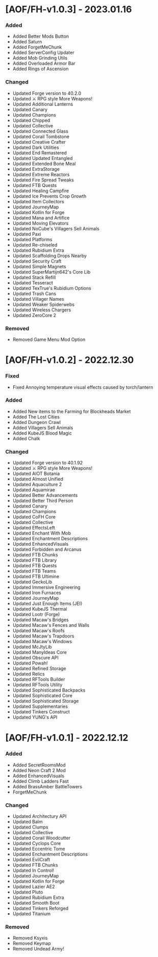 # [AOF/FH-v1.0.3] - 2023.01.16
### Added
- Added Better Mods Button
- Added Saturn
- Added ForgetMeChunk
- Added ServerConfig Updater
- Added Mob Grinding Utils
- Added Overloaded Armor Bar
- Added Rings of Ascension
### Changed
- Updated Forge version to 40.2.0
- Updated ⚔️ RPG style More Weapons!
- Updated Additional Lanterns
- Updated Canary
- Updated Champions
- Updated Chipped
- Updated Collective
- Updated Connected Glass
- Updated Corail Tombstone
- Updated Creative Crafter
- Updated Dark Utilities
- Updated End Remastered
- Updated Updated Entangled
- Updated Extended Bone Meal
- Updated ExtraStorage
- Updated Extreme Reactors
- Updated Fire Spread Tweaks
- Updated FTB Quests
- Updated Healing Campfire
- Updated Ice Prevents Crop Growth
- Updated Item Collectors
- Updated JourneyMap
- Updated Kotlin for Forge
- Updated Mana and Artifice
- Updated Moving Elevators
- Updated NoCube's Villagers Sell Animals
- Updated Paxi
- Updated Platforms
- Updated Re-chiseled
- Updated Rubidium Extra
- Updated Scaffolding Drops Nearby
- Updated Security Craft
- Updated Simple Magnets
- Updated SuperMartijn642's Core Lib
- Updated Stack Refill
- Updated Tesseract
- Updated TexTrue's Rubidium Options
- Updated Trash Cans
- Updated Villager Names
- Updated Weaker Spiderwebs
- Updated Wireless Chargers
- Updated ZeroCore 2
### Removed
- Removed Game Menu Mod Option
# [AOF/FH-v1.0.2] - 2022.12.30
### Fixed
- Fixed Annoying temperature visual effects caused by torch/lantern
### Added
- Added New items to the Farming for Blockheads Market
- Added The Lost Cities
- Added Dungeon Crawl
- Added Villagers Sell Animals
- Added KubeJS Blood Magic
- Added Chalk
### Changed
- Updated Forge version to 40.1.92
- Updated ⚔️ RPG style More Weapons!
- Updated AIOT Botania
- Updated Almost Unified
- Updated Aquaculture 2
- Updated Aquamirae
- Updated Better Advancements
- Updated Better Third Person
- Updated Canary
- Updated Champions
- Updated CoFH Core
- Updated Collective
- Updated EffectsLeft
- Updated Enchant With Mob
- Updated Enchantment Descriptions
- Updated EnhancedVisuals
- Updated Forbidden and Arcanus
- Updated FTB Chunks
- Updated FTB Library
- Updated FTB Quests
- Updated FTB Teams
- Updated FTB Ultimine
- Updated GeckoLib
- Updated Immersive Engineering
- Updated Iron Furnaces
- Updated JourneyMap
- Updated Just Enough Items (JEI)
- Updated KubeJS Thermal
- Updated Lootr (Forge)
- Updated Macaw's Bridges
- Updated Macaw's Fences and Walls
- Updated Macaw's Roofs
- Updated Macaw's Trapdoors
- Updated Macaw's Windows
- Updated McJtyLib
- Updated ManyIdeas Core
- Updated Obscure API
- Updated Powah!
- Updated Refined Storage
- Updated Relics
- Updated RFTools Builder
- Updated RFTools Utility
- Updated Sophisticated Backpacks
- Updated Sophisticated Core
- Updated Sophisticated Storage
- Updated Supplementaries
- Updated Tinkers Construct
- Updated YUNG's API
# [AOF/FH-v1.0.1] - 2022.12.12
### Added
- Added SecretRoomsMod
- Added Neon Craft 2 Mod
- Added EnhancedVisuals
- Added Climb Ladders Fast
- Added BrassAmber BattleTowers
- ForgetMeChunk
### Changed
- Updated Architectury API
- Updated Balm
- Updated Clumps
- Updated Collective
- Updated Corail Woodcutter
- Updated Cyclops Core
- Updated Eccentric Tome
- Updated Enchantment Descriptions
- Updated EvilCraft
- Updated FTB Chunks
- Updated In Control!
- Updated JourneyMap
- Updated Kotlin for Forge
- Updated Lazier AE2
- Updated Pluto
- Updated Rubidium Extra
- Updated Smooth Boot
- Updated Tinkers Reforged
- Updated Titanium
### Removed
- Removed Ksyxis
- Removed Keymap
- Removed Undead Army!
